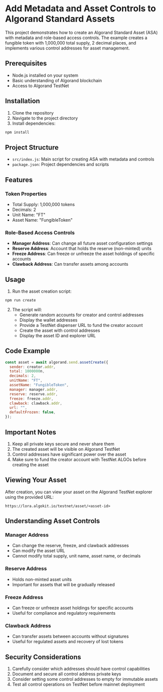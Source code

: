 # Add Metadata and Asset Controls to Algorand Standard Assets

This project demonstrates how to create an Algorand Standard Asset (ASA) with metadata and role-based access controls. The example creates a fungible token with 1,000,000 total supply, 2 decimal places, and implements various control addresses for asset management.

## Prerequisites

- Node.js installed on your system
- Basic understanding of Algorand blockchain
- Access to Algorand TestNet

## Installation

1. Clone the repository
2. Navigate to the project directory
3. Install dependencies:
```bash
npm install
```

## Project Structure

- `src/index.js`: Main script for creating ASA with metadata and controls
- `package.json`: Project dependencies and scripts

## Features

### Token Properties

- Total Supply: 1,000,000 tokens
- Decimals: 2
- Unit Name: "FT"
- Asset Name: "FungibleToken"

### Role-Based Access Controls

- **Manager Address**: Can change all future asset configuration settings
- **Reserve Address**: Account that holds the reserve (non-minted) units
- **Freeze Address**: Can freeze or unfreeze the asset holdings of specific accounts
- **Clawback Address**: Can transfer assets among accounts

## Usage

1. Run the asset creation script:
```bash
npm run create
```

2. The script will:
   - Generate random accounts for creator and control addresses
   - Display the wallet addresses
   - Provide a TestNet dispenser URL to fund the creator account
   - Create the asset with control addresses
   - Display the asset ID and explorer URL

## Code Example

```javascript
const asset = await algorand.send.assetCreate({
  sender: creator.addr,
  total: 1000000n,
  decimals: 2,
  unitName: "FT",
  assetName: "FungibleToken",
  manager: manager.addr,
  reserve: reserve.addr,
  freeze: freeze.addr,
  clawback: clawback.addr,
  url: "",
  defaultFrozen: false,
});
```

## Important Notes

1. Keep all private keys secure and never share them
2. The created asset will be visible on Algorand TestNet
3. Control addresses have significant power over the asset
4. Make sure to fund the creator account with TestNet ALGOs before creating the asset

## Viewing Your Asset

After creation, you can view your asset on the Algorand TestNet explorer using the provided URL:
```
https://lora.algokit.io/testnet/asset/<asset-id>
```

## Understanding Asset Controls

### Manager Address
- Can change the reserve, freeze, and clawback addresses
- Can modify the asset URL
- Cannot modify total supply, unit name, asset name, or decimals

### Reserve Address
- Holds non-minted asset units
- Important for assets that will be gradually released

### Freeze Address
- Can freeze or unfreeze asset holdings for specific accounts
- Useful for compliance and regulatory requirements

### Clawback Address
- Can transfer assets between accounts without signatures
- Useful for regulated assets and recovery of lost tokens

## Security Considerations

1. Carefully consider which addresses should have control capabilities
2. Document and secure all control address private keys
3. Consider setting some control addresses to empty for immutable assets
4. Test all control operations on TestNet before mainnet deployment